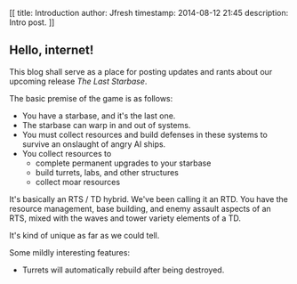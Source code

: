 [[
title: Introduction
author: Jfresh
timestamp: 2014-08-12 21:45
description: Intro post.
]]

## Hello, internet!

This blog shall serve as a place for posting updates and rants about our upcoming release *The Last Starbase*.

The basic premise of the game is as follows: 

* You have a starbase, and it's the last one. 
* The starbase can warp in and out of systems.
* You must collect resources and build defenses in these systems to survive an onslaught of angry AI ships.
* You collect resources to 
    * complete permanent upgrades to your starbase
    * build turrets, labs, and other structures
    * collect moar resources

It's basically an RTS / TD hybrid. We've been calling it an RTD. You have the resource management, base building, and enemy assault aspects
of an RTS, mixed with the waves and tower variety elements of a TD.

It's kind of unique as far as we could tell. 

Some mildly interesting features: 

* Turrets will automatically rebuild after being destroyed.


